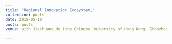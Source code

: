 ```yaml
---
title: "Regional Innovation Ecosystem,"
collection: posts
date: 2018-05-10
posts: posts
venue: with Jieshuang He (the Chinese University of Hong Kong, Shenzhen)

---
```

